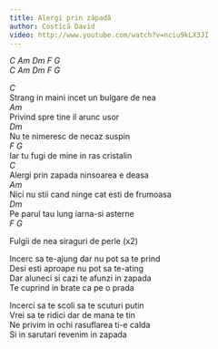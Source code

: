 ```yaml
---
title: Alergi prin zăpadă
author: Costică David
video: http://www.youtube.com/watch?v=nciu9kLX3JI
---
```


*C Am Dm F G*  
*C Am Dm F G*  

*C*  
Strang in maini incet un bulgare de nea  
*Am*  
Privind spre tine il arunc usor  
*Dm*  
Nu te nimeresc de necaz suspin  
*F G*  
Iar tu fugi de mine in ras cristalin  
*C*  
Alergi prin zapada ninsoarea e deasa  
*Am*  
Nici nu stii cand ninge cat esti de frumoasa  
*Dm*  
Pe parul tau lung iarna-si asterne  
*F G*  


Fulgii de nea siraguri de perle (x2)  


Incerc sa te-ajung dar nu pot sa te prind  
Desi esti aproape nu pot sa te-ating  
Dar aluneci si cazi te afunzi in zapada  
Te cuprind in brate ca pe o prada  


Incerci sa te scoli sa te scuturi putin  
Vrei sa te ridici dar de mana te tin  
Ne privim in ochi rasuflarea ti-e calda  
Si in sarutari revenim in zapada  
